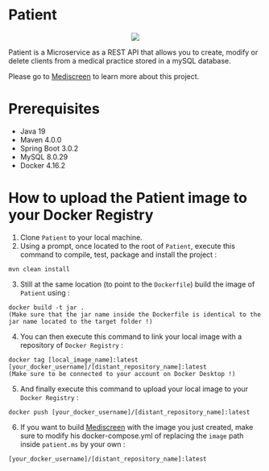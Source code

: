 # Patient

<p align="center">
  <img src=https://user-images.githubusercontent.com/95872501/224155098-59ee106a-10cd-4189-a830-e957db28003c.png>
</p>

Patient is a Microservice as a REST API that allows you to create, modify or delete clients from a medical practice stored in a mySQL database.

Please go to [Mediscreen](https://github.com/HashTucE/Mediscreen.git) to learn more about this project.

# Prerequisites
- Java 19
- Maven 4.0.0
- Spring Boot 3.0.2
- MySQL 8.0.29
- Docker 4.16.2

# How to upload the Patient image to your Docker Registry

1. Clone `Patient` to your local machine.
2. Using a prompt, once located to the root of `Patient`, execute this command to compile, test, package and install the project :
  ```
  mvn clean install
  ```
3. Still at the same location (to point to the `Dockerfile`) build the image of `Patient` using :
  ```
  docker build -t jar .
  (Make sure that the jar name inside the Dockerfile is identical to the jar name located to the target folder !)
  ```
  
4. You can then execute this command to link your local image with a repository of `Docker Registry` :
  ```
  docker tag [local_image_name]:latest [your_docker_username]/[distant_repository_name]:latest
  (Make sure to be connected to your account on Docker Desktop !)
  ```
5. And finally execute this command to upload your local image to your `Docker Registry` :
  ```
  docker push [your_docker_username]/[distant_repository_name]:latest
  ```
6. If you want to build [Mediscreen](https://github.com/HashTucE/Mediscreen.git) with the image you just created, make sure to modify his docker-compose.yml of replacing the `image` path inside `patient.ms` by your own :
  ```
  [your_docker_username]/[distant_repository_name]:latest
  ```
